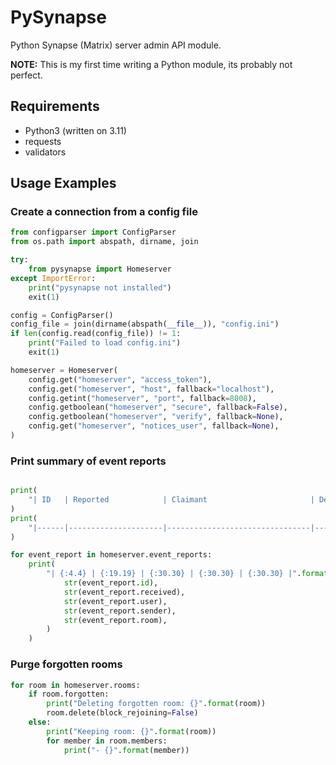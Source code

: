 <!--
SPDX-FileCopyrightText: 2024 Joe Pitt

SPDX-License-Identifier: GPL-3.0-only
-->

# PySynapse

Python Synapse (Matrix) server admin API module.

**NOTE:** This is my first time writing a Python module, its probably not perfect.

## Requirements

* Python3 (written on 3.11)
* requests
* validators

## Usage Examples

### Create a connection from a config file

```python
from configparser import ConfigParser
from os.path import abspath, dirname, join

try:
    from pysynapse import Homeserver
except ImportError:
    print("pysynapse not installed")
    exit(1)

config = ConfigParser()
config_file = join(dirname(abspath(__file__)), "config.ini")
if len(config.read(config_file)) != 1:
    print("Failed to load config.ini")
    exit(1)

homeserver = Homeserver(
    config.get("homeserver", "access_token"),
    config.get("homeserver", "host", fallback="localhost"),
    config.getint("homeserver", "port", fallback=8008),
    config.getboolean("homeserver", "secure", fallback=False),
    config.getboolean("homeserver", "verify", fallback=None),
    config.get("homeserver", "notices_user", fallback=None),
)
```

### Print summary of event reports

```python

print(
    "| ID   | Reported            | Claimant                       | Defendant                      | Room                           |"
)
print(
    "|------|---------------------|--------------------------------|--------------------------------|--------------------------------|"
)

for event_report in homeserver.event_reports:
    print(
        "| {:4.4} | {:19.19} | {:30.30} | {:30.30} | {:30.30} |".format(
            str(event_report.id),
            str(event_report.received),
            str(event_report.user),
            str(event_report.sender),
            str(event_report.room),
        )
    )
```

### Purge forgotten rooms

```python
for room in homeserver.rooms:
    if room.forgotten:
        print("Deleting forgotten room: {}".format(room))
        room.delete(block_rejoining=False)
    else:
        print("Keeping room: {}".format(room))
        for member in room.members:
            print("- {}".format(member))
```
